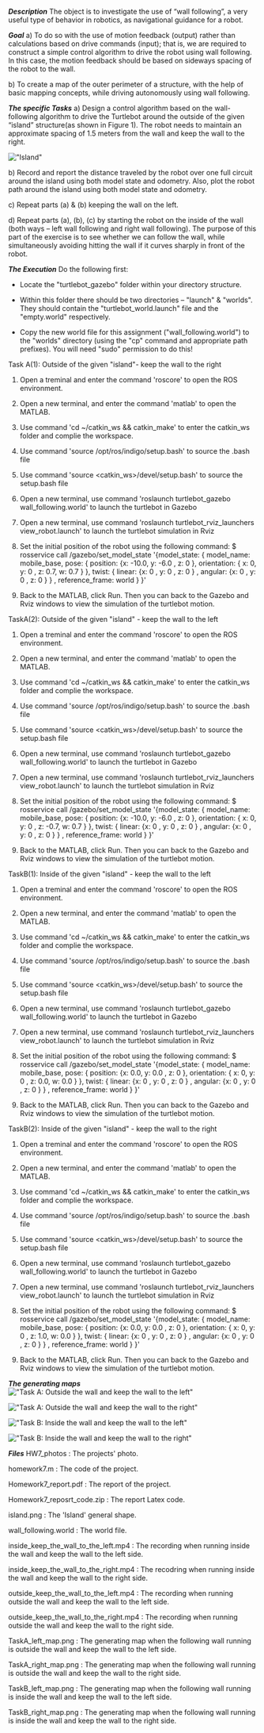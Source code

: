 ***Description***
The object is to investigate the use of “wall following”, a very useful type of behavior in robotics, as 
navigational guidance for a robot. 

***Goal***
a) To do so with the use of motion feedback (output) rather than calculations based on drive 
commands (input); that is, we are required to construct a simple control algorithm to drive 
the robot using wall following. In this case, the motion feedback should be based on
sideways spacing of the robot to the wall.

b) To create a map of the outer perimeter of a structure, with the help of basic mapping 
concepts, while driving autonomously using wall following.

***The specific Tasks***
a) Design a control algorithm based on the wall-following algorithm to drive the Turtlebot 
around the outside of the given “island” structure(as shown in Figure 1). The robot needs to 
maintain an approximate spacing of 1.5 meters from the wall and keep the wall to the right.

!["Island"](https://github.com/Jingya9711/MATLAB_Projects/blob/master/HM7_Wall_Following/island.png)

b) Record and report the distance traveled by the robot over one full circuit around the island
using both model state and odometry. Also, plot the robot path around the island using 
both model state and odometry.

c) Repeat parts (a) & (b) keeping the wall on the left.

d) Repeat parts (a), (b), (c) by starting the robot on the inside of the wall (both ways – left wall 
following and right wall following). The purpose of this part of the exercise is to see whether 
we can follow the wall, while simultaneously avoiding hitting the wall if it curves sharply in 
front of the robot.

***The Execution***
Do the following first: 

- Locate the "turtlebot_gazebo" folder within your directory structure. 

- Within this folder there should be two directories – "launch" & "worlds". They should 
contain the "turtlebot_world.launch" file and the "empty.world" respectively.

- Copy the new world file for this assignment ("wall_following.world") to the "worlds" 
directory (using the "cp" command and appropriate path prefixes). You will need "sudo" 
permission to do this!

Task A(1): Outside of the given "island"- keep the wall to the right
1. Open a treminal and enter the command 'roscore' to open the ROS environment.

2. Open a new terminal, and enter the command 'matlab' to open the MATLAB.

3. Use command 'cd ~/catkin_ws && catkin_make' to enter the catkin_ws folder and complie the workspace.

4. Use command 'source /opt/ros/indigo/setup.bash' to source the .bash file

5. Use command 'source <catkin_ws>/devel/setup.bash'  to source the setup.bash file

6. Open a new terminal, use command 'roslaunch turtlebot_gazebo wall_following.world' to launch the turtlebot in Gazebo

7. Open a new terminal, use command 'roslaunch turtlebot_rviz_launchers view_robot.launch' to launch the turtlebot simulation in Rviz

8. Set the initial position of the robot using the following command:
$ rosservice call /gazebo/set_model_state '{model_state: { model_name: mobile_base, 
pose: { position: {x: -10.0, y: -6.0 , z: 0 }, orientation: { x: 0, y: 0 , z: 0.7, w: 0.7 } }, twist: { linear: {x: 0 , y: 
0 , z: 0 } , angular: {x: 0 , y: 0 , z: 0 } } , reference_frame: world } }'

9. Back to the MATLAB, click Run. Then you can back to the Gazebo and Rviz windows to view the simulation of the turtlebot motion.

TaskA(2): Outside of the given "island" - keep the wall to the left
1. Open a treminal and enter the command 'roscore' to open the ROS environment.

2. Open a new terminal, and enter the command 'matlab' to open the MATLAB.

3. Use command 'cd ~/catkin_ws && catkin_make' to enter the catkin_ws folder and complie the workspace.

4. Use command 'source /opt/ros/indigo/setup.bash' to source the .bash file

5. Use command 'source <catkin_ws>/devel/setup.bash'  to source the setup.bash file

6. Open a new terminal, use command 'roslaunch turtlebot_gazebo wall_following.world' to launch the turtlebot in Gazebo

7. Open a new terminal, use command 'roslaunch turtlebot_rviz_launchers view_robot.launch' to launch the turtlebot simulation in Rviz

8. Set the initial position of the robot using the following command:
$ rosservice call /gazebo/set_model_state '{model_state: { model_name: mobile_base, 
pose: { position: {x: -10.0, y: -6.0 , z: 0 }, orientation: { x: 0, y: 0 , z: -0.7, w: 0.7 } }, twist: { linear: {x: 0 , y: 
0 , z: 0 } , angular: {x: 0 , y: 0 , z: 0 } } , reference_frame: world } }'

9. Back to the MATLAB, click Run. Then you can back to the Gazebo and Rviz windows to view the simulation of the turtlebot motion.

TaskB(1): Inside of the given "island" - keep the wall to the left
1. Open a treminal and enter the command 'roscore' to open the ROS environment.

2. Open a new terminal, and enter the command 'matlab' to open the MATLAB.

3. Use command 'cd ~/catkin_ws && catkin_make' to enter the catkin_ws folder and complie the workspace.

4. Use command 'source /opt/ros/indigo/setup.bash' to source the .bash file

5. Use command 'source <catkin_ws>/devel/setup.bash'  to source the setup.bash file

6. Open a new terminal, use command 'roslaunch turtlebot_gazebo wall_following.world' to launch the turtlebot in Gazebo

7. Open a new terminal, use command 'roslaunch turtlebot_rviz_launchers view_robot.launch' to launch the turtlebot simulation in Rviz

8. Set the initial position of the robot using the following command:
$ rosservice call /gazebo/set_model_state '{model_state: { model_name: mobile_base, 
pose: { position: {x: 0.0, y: 0.0 , z: 0 }, orientation: { x: 0, y: 0 , z: 0.0, w: 0.0 } }, twist: { linear: {x: 0 , y: 
0 , z: 0 } , angular: {x: 0 , y: 0 , z: 0 } } , reference_frame: world } }'

9. Back to the MATLAB, click Run. Then you can back to the Gazebo and Rviz windows to view the simulation of the turtlebot motion.

TaskB(2): Inside of the given "island" - keep the wall to the right
1. Open a treminal and enter the command 'roscore' to open the ROS environment.

2. Open a new terminal, and enter the command 'matlab' to open the MATLAB.

3. Use command 'cd ~/catkin_ws && catkin_make' to enter the catkin_ws folder and complie the workspace.

4. Use command 'source /opt/ros/indigo/setup.bash' to source the .bash file

5. Use command 'source <catkin_ws>/devel/setup.bash'  to source the setup.bash file

6. Open a new terminal, use command 'roslaunch turtlebot_gazebo wall_following.world' to launch the turtlebot in Gazebo

7. Open a new terminal, use command 'roslaunch turtlebot_rviz_launchers view_robot.launch' to launch the turtlebot simulation in Rviz

8. Set the initial position of the robot using the following command:
$ rosservice call /gazebo/set_model_state '{model_state: { model_name: mobile_base, 
pose: { position: {x: 0.0, y: 0.0 , z: 0 }, orientation: { x: 0, y: 0 , z: 1.0, w: 0.0 } }, twist: { linear: {x: 0 , y: 
0 , z: 0 } , angular: {x: 0 , y: 0 , z: 0 } } , reference_frame: world } }'

9. Back to the MATLAB, click Run. Then you can back to the Gazebo and Rviz windows to view the simulation of the turtlebot motion.

***The generating maps***
!["Task A: Outside the wall and keep the wall to the left"](https://github.com/Jingya9711/MATLAB_Projects/blob/master/HM7_Wall_Following/TaskA_left_map.png)

!["Task A: Outside the wall and keep the wall to the right"](https://github.com/Jingya9711/MATLAB_Projects/blob/master/HM7_Wall_Following/TaskA_right_map.png)

!["Task B: Inside the wall and keep the wall to the left"](https://github.com/Jingya9711/MATLAB_Projects/blob/master/HM7_Wall_Following/TaskB_left_map.png)

!["Task B: Inside the wall and keep the wall to the right"](https://github.com/Jingya9711/MATLAB_Projects/blob/master/HM7_Wall_Following/TaskB_right_map.png)


***Files***
HW7_photos  : The projects' photo.

homework7.m  : The code of the project.

Homework7_report.pdf  : The report of the project.

Homework7_reposrt_code.zip  : The report Latex code.

island.png  : The 'Island' general shape.

wall_following.world  : The world file.

inside_keep_the_wall_to_the_left.mp4  : The recording when running inside the wall and keep the wall to the left side.

inside_keep_the_wall_to_the_right.mp4  : The recodring when running inside the wall and keep the wall to the right side.

outside_keep_the_wall_to_the_left.mp4  : The recording when running outside the wall and keep the wall to the left side.

outside_keep_the_wall_to_the_right.mp4  : The recording when running outside the wall and keep the wall to the right side.

TaskA_left_map.png  : The generating map when the following wall running is outside the wall and keep the wall to the left side.

TaskA_right_map.png  : The generating map when the following wall running is outside the wall and keep the wall to the right side.

TaskB_left_map.png  : The generating map when the following wall running is inside the wall and keep the wall to the left side.

TaskB_right_map.png  : The generating map when the following wall running is inside the wall and keep the wall to the right side.









